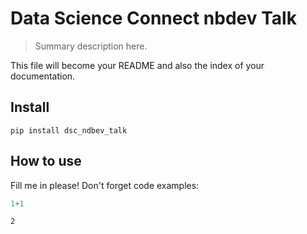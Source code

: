 # Data Science Connect nbdev Talk
> Summary description here.


This file will become your README and also the index of your documentation.

## Install

`pip install dsc_ndbev_talk`

## How to use

Fill me in please! Don't forget code examples:

```python
1+1
```




    2


